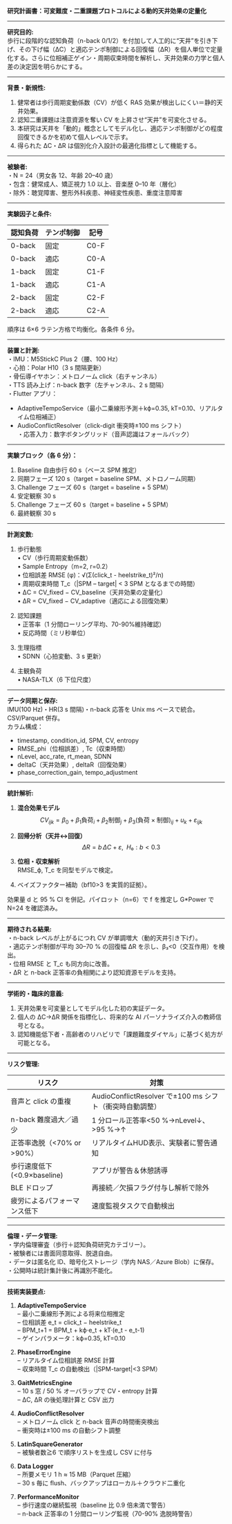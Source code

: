 **研究計画書：可変難度・二重課題プロトコルによる動的天井効果の定量化**

---

**研究目的:**  
歩行に段階的な認知負荷（n-back 0/1/2）を付加して人工的に“天井”を引き下げ、その下げ幅（ΔC）と適応テンポ制御による回復幅（ΔR）を個人単位で定量化する。さらに位相補正ゲイン・周期収束時間を解析し、天井効果の力学と個人差の決定因を明らかにする。

---

**背景・新規性:**  
1. 健常者は歩行周期変動係数（CV）が低く RAS 効果が検出しにくい＝静的天井効果。  
2. 認知二重課題は注意資源を奪い CV を上昇させ“天井”を可変化させる。  
3. 本研究は天井を「動的」概念としてモデル化し、適応テンポ制御がどの程度回復できるかを初めて個人レベルで示す。  
4. 得られた ΔC・ΔR は個別化介入設計の最適化指標として機能する。

---

**被験者:**  
・N = 24（男女各 12、年齢 20–40 歳）  
・包含：健常成人、矯正視力 1.0 以上、音楽歴 0–10 年（層化）  
・除外：聴覚障害、整形外科疾患、神経変性疾患、重度注意障害

---

**実験因子と条件:**  

| 認知負荷 | テンポ制御 | 記号 |
|----------|-----------|------|
| 0-back | 固定 | C0-F |
| 0-back | 適応 | C0-A |
| 1-back | 固定 | C1-F |
| 1-back | 適応 | C1-A |
| 2-back | 固定 | C2-F |
| 2-back | 適応 | C2-A |

順序は 6×6 ラテン方格で均衡化。各条件 6 分。

---

**装置と計測:**  
・IMU：M5StickC Plus 2（腰、100 Hz）  
・心拍：Polar H10（3 s 間隔更新）  
・骨伝導イヤホン：メトロノーム click（右チャンネル）  
・TTS 読み上げ：n-back 数字（左チャンネル、2 s 間隔）  
・Flutter アプリ：
  - AdaptiveTempoService（最小二乗線形予測＋kϕ=0.35, kT=0.10、リアルタイム位相補正）
  - AudioConflictResolver（click-digit 衝突時±100 ms シフト）  
・応答入力：数字ボタングリッド（音声認識はフォールバック）

---

**実験ブロック（各 6 分）：**  
1. Baseline 自由歩行 60 s（ベース SPM 推定）  
2. 同期フェーズ 120 s（target = baseline SPM、メトロノーム同期）  
3. Challenge フェーズ 60 s（target = baseline + 5 SPM）  
4. 安定観察 30 s  
5. Challenge フェーズ 60 s（target = baseline + 5 SPM）  
6. 最終観察 30 s

---

**計測変数:**  

1. 歩行動態  
   • CV（歩行周期変動係数）  
   • Sample Entropy（m=2, r=0.2）  
   • 位相誤差 RMSE (φ)：√(Σ(click_t - heelstrike_t)²/n)  
   • 周期収束時間 T_c（|SPM – target| < 3 SPM となるまでの時間）  
   • ΔC = CV_fixed − CV_baseline（天井効果の定量化）  
   • ΔR = CV_fixed − CV_adaptive（適応による回復効果）  

2. 認知課題  
   • 正答率（1 分間ローリング平均、70-90%維持確認）  
   • 反応時間（ミリ秒単位）  

3. 生理指標  
   • SDNN（心拍変動、3 s 更新）  

4. 主観負荷  
   • NASA-TLX（6 下位尺度）

---

**データ同期と保存:**  
IMU(100 Hz)・HR(3 s 間隔)・n-back 応答を Unix ms ベースで統合。CSV/Parquet 併存。  
カラム構成：
- timestamp, condition_id, SPM, CV, entropy
- RMSE_phi（位相誤差）, Tc（収束時間）
- nLevel, acc_rate, rt_mean, SDNN
- deltaC（天井効果）, deltaR（回復効果）
- phase_correction_gain, tempo_adjustment

---

**統計解析:**  

1. **混合効果モデル**  
   $$CV_{ijk}=β_0+β_1\text{負荷}_i+β_2\text{制御}_j+β_3(\text{負荷}\times\text{制御})_{ij}+u_k+ε_{ijk}$$  

2. **回帰分析（天井↔回復）**  
   $$\Delta R = b\,\Delta C + ε,\;\;H₀:{b<0.3}$$  

3. **位相・収束解析**  
   RMSE_ϕ, T_c を同型モデルで検定。  

4. ベイズファクター補助（bf10>3 を実質的証拠）。  

効果量 d と 95 % CI を併記。パイロット（n=6）で f を推定し G*Power で N=24 を確認済み。

---

**期待される結果:**  
・n-back レベルが上がるにつれ CV が単調増大（動的天井引き下げ）。  
・適応テンポ制御が平均 30–70 % の回復幅 ΔR を示し、β₃<0（交互作用）を検出。  
・位相 RMSE と T_c も同方向に改善。  
・ΔR と n-back 正答率の負相関により認知資源モデルを支持。  

---

**学術的・臨床的意義:**  
1. 天井効果を可変量としてモデル化した初の実証データ。  
2. 個人の ΔC→ΔR 関係を指標化し、将来的な AI パーソナライズ介入の教師信号となる。  
3. 認知機能低下者・高齢者のリハビリで「課題難度ダイヤル」に基づく処方が可能となる。

---

**リスク管理:**  

| リスク | 対策 |
|--------|------|
| 音声と click の重複 | AudioConflictResolver で±100 ms シフト（衝突時自動調整） |
| n-back 難度過大／過少 | 1 分ロール正答率<50 %→nLevel↓、>95 %→↑ |
| 正答率逸脱（<70% or >90%） | リアルタイムHUD表示、実験者に警告通知 |
| 歩行速度低下 (<0.9×baseline) | アプリが警告＆休憩誘導 |
| BLE ドロップ | 再接続／欠損フラグ付与し解析で除外 |
| 疲労によるパフォーマンス低下 | 速度監視タスクで自動検出 |

---

**倫理・データ管理:**  
・学内倫理審査（歩行＋認知負荷研究カテゴリー）。  
・被験者には書面同意取得、脱退自由。  
・データは匿名化 ID、暗号化ストレージ（学内 NAS／Azure Blob）に保存。  
・公開時は統計集計後に再識別不能化。

---

**技術実装要点:**  

1. **AdaptiveTempoService**  
   – 最小二乗線形予測による将来位相推定  
   – 位相誤差 e_t = click_t − heelstrike_t  
   – BPM_t+1 = BPM_t + kϕ·e_t + kT·(e_t - e_t-1)  
   – ゲインパラメータ：kϕ=0.35, kT=0.10  
   
2. **PhaseErrorEngine**  
   – リアルタイム位相誤差 RMSE 計算  
   – 収束時間 T_c の自動検出（|SPM-target|<3 SPM）  
   
3. **GaitMetricsEngine**  
   – 10 s 窓 / 50 % オーバラップで CV・entropy 計算  
   – ΔC, ΔR の後処理計算と CSV 出力  
   
4. **AudioConflictResolver**  
   – メトロノーム click と n-back 音声の時間衝突検出  
   – 衝突時は±100 ms の自動シフト調整  
   
5. **LatinSquareGenerator**  
   – 被験者数≧6 で順序リストを生成し CSV に付与  
   
6. **Data Logger**  
   – 所要メモリ 1 h ≈ 15 MB（Parquet 圧縮）  
   – 30 s 毎に flush、バックアップはローカル＋クラウド二重化  
   
7. **PerformanceMonitor**  
   – 歩行速度の継続監視（baseline 比 0.9 倍未満で警告）  
   – n-back 正答率の 1 分間ローリング監視（70-90% 逸脱時警告）